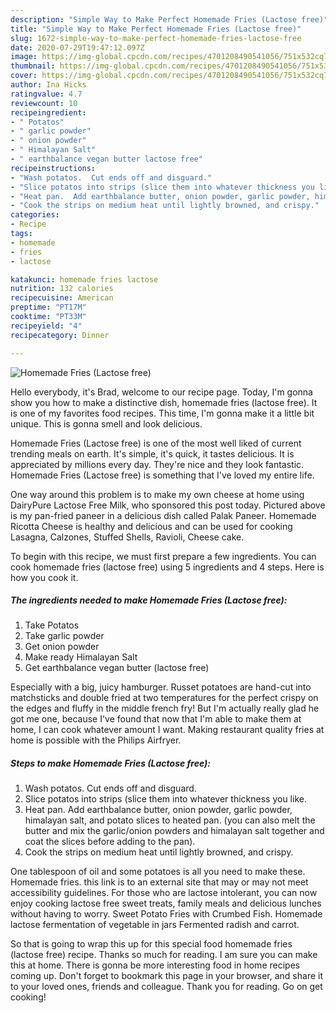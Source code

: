 ```yaml
---
description: "Simple Way to Make Perfect Homemade Fries (Lactose free)"
title: "Simple Way to Make Perfect Homemade Fries (Lactose free)"
slug: 1672-simple-way-to-make-perfect-homemade-fries-lactose-free
date: 2020-07-29T19:47:12.097Z
image: https://img-global.cpcdn.com/recipes/4701208490541056/751x532cq70/homemade-fries-lactose-free-recipe-main-photo.jpg
thumbnail: https://img-global.cpcdn.com/recipes/4701208490541056/751x532cq70/homemade-fries-lactose-free-recipe-main-photo.jpg
cover: https://img-global.cpcdn.com/recipes/4701208490541056/751x532cq70/homemade-fries-lactose-free-recipe-main-photo.jpg
author: Ina Hicks
ratingvalue: 4.7
reviewcount: 10
recipeingredient:
- " Potatos"
- " garlic powder"
- " onion powder"
- " Himalayan Salt"
- " earthbalance vegan butter lactose free"
recipeinstructions:
- "Wash potatos.  Cut ends off and disguard."
- "Slice potatos into strips (slice them into whatever thickness you like."
- "Heat pan.  Add earthbalance butter, onion powder, garlic powder, himalayan salt, and potato slices to heated pan. (you can also melt the butter and mix the garlic/onion powders and himalayan salt together and coat the slices before adding to the pan)."
- "Cook the strips on medium heat until lightly browned, and crispy."
categories:
- Recipe
tags:
- homemade
- fries
- lactose

katakunci: homemade fries lactose 
nutrition: 132 calories
recipecuisine: American
preptime: "PT17M"
cooktime: "PT33M"
recipeyield: "4"
recipecategory: Dinner

---
```



![Homemade Fries (Lactose free)](https://img-global.cpcdn.com/recipes/4701208490541056/751x532cq70/homemade-fries-lactose-free-recipe-main-photo.jpg)

Hello everybody, it's Brad, welcome to our recipe page. Today, I'm gonna show you how to make a distinctive dish, homemade fries (lactose free). It is one of my favorites food recipes. This time, I'm gonna make it a little bit unique. This is gonna smell and look delicious.

Homemade Fries (Lactose free) is one of the most well liked of current trending meals on earth. It's simple, it's quick, it tastes delicious. It is appreciated by millions every day. They're nice and they look fantastic. Homemade Fries (Lactose free) is something that I've loved my entire life.

One way around this problem is to make my own cheese at home using DairyPure Lactose Free Milk, who sponsored this post today. Pictured above is my pan-fried paneer in a delicious dish called Palak Paneer. Homemade Ricotta Cheese is healthy and delicious and can be used for cooking Lasagna, Calzones, Stuffed Shells, Ravioli, Cheese cake.


To begin with this recipe, we must first prepare a few ingredients. You can cook homemade fries (lactose free) using 5 ingredients and 4 steps. Here is how you cook it.

<!--inarticleads1-->

##### The ingredients needed to make Homemade Fries (Lactose free):

1. Take  Potatos
1. Take  garlic powder
1. Get  onion powder
1. Make ready  Himalayan Salt
1. Get  earthbalance vegan butter (lactose free)


Especially with a big, juicy hamburger. Russet potatoes are hand-cut into matchsticks and double fried at two temperatures for the perfect crispy on the edges and fluffy in the middle french fry! But I&#39;m actually really glad he got me one, because I&#39;ve found that now that I&#39;m able to make them at home, I can cook whatever amount I want. Making restaurant quality fries at home is possible with the Philips Airfryer. 

<!--inarticleads2-->

##### Steps to make Homemade Fries (Lactose free):

1. Wash potatos.  Cut ends off and disguard.
1. Slice potatos into strips (slice them into whatever thickness you like.
1. Heat pan.  Add earthbalance butter, onion powder, garlic powder, himalayan salt, and potato slices to heated pan. (you can also melt the butter and mix the garlic/onion powders and himalayan salt together and coat the slices before adding to the pan).
1. Cook the strips on medium heat until lightly browned, and crispy.


One tablespoon of oil and some potatoes is all you need to make these. Homemade fries. this link is to an external site that may or may not meet accessibility guidelines. For those who are lactose intolerant, you can now enjoy cooking lactose free sweet treats, family meals and delicious lunches without having to worry. Sweet Potato Fries with Crumbed Fish. Homemade lactose fermentation of vegetable in jars Fermented radish and carrot. 

So that is going to wrap this up for this special food homemade fries (lactose free) recipe. Thanks so much for reading. I am sure you can make this at home. There is gonna be more interesting food in home recipes coming up. Don't forget to bookmark this page in your browser, and share it to your loved ones, friends and colleague. Thank you for reading. Go on get cooking!
